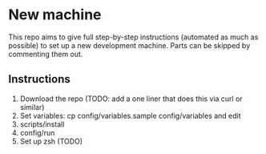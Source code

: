 # New machine

This repo aims to give full step-by-step instructions (automated as much as possible) to set up a new development machine.
Parts can be skipped by commenting them out.

## Instructions

1. Download the repo (TODO: add a one liner that does this via curl or similar)
2. Set variables: cp config/variables.sample config/variables and edit
3. scripts/install
4. config/run
5. Set up zsh (TODO)
